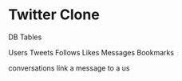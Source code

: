 # Twitter Clone

DB Tables

Users
Tweets
Follows
Likes
Messages
Bookmarks

conversations link a message to a us
